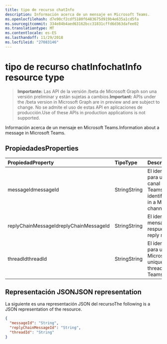 ```yaml
---
title: tipo de recurso chatInfo
description: Información acerca de un mensaje en Microsoft Teams.
ms.openlocfilehash: d7e90cf2cdf5180f6483675d919b4e635a1cd5fa
ms.sourcegitcommit: 334e84b4aed63162bcc31831cffd6d363dafee02
ms.translationtype: MT
ms.contentlocale: es-ES
ms.lasthandoff: 11/29/2018
ms.locfileid: "27083146"
---
```

# <a name="chatinfo-resource-type"></a><span data-ttu-id="998ab-103">tipo de recurso chatInfo</span><span class="sxs-lookup"><span data-stu-id="998ab-103">chatInfo resource type</span></span>

> <span data-ttu-id="998ab-104">**Importante:** Las API de la versión /beta de Microsoft Graph son una versión preliminar y están sujetas a cambios.</span><span class="sxs-lookup"><span data-stu-id="998ab-104">**Important:** APIs under the /beta version in Microsoft Graph are in preview and are subject to change.</span></span> <span data-ttu-id="998ab-105">No se admite el uso de estas API en aplicaciones de producción.</span><span class="sxs-lookup"><span data-stu-id="998ab-105">Use of these APIs in production applications is not supported.</span></span>

<span data-ttu-id="998ab-106">Información acerca de un mensaje en Microsoft Teams.</span><span class="sxs-lookup"><span data-stu-id="998ab-106">Information about a message in Microsoft Teams.</span></span>

## <a name="properties"></a><span data-ttu-id="998ab-107">Propiedades</span><span class="sxs-lookup"><span data-stu-id="998ab-107">Properties</span></span>

| <span data-ttu-id="998ab-108">Propiedad</span><span class="sxs-lookup"><span data-stu-id="998ab-108">Property</span></span>            | <span data-ttu-id="998ab-109">Tipo</span><span class="sxs-lookup"><span data-stu-id="998ab-109">Type</span></span>    | <span data-ttu-id="998ab-110">Descripción</span><span class="sxs-lookup"><span data-stu-id="998ab-110">Description</span></span>|
|:--------------------|:--------|:-----------|
| <span data-ttu-id="998ab-111">messageId</span><span class="sxs-lookup"><span data-stu-id="998ab-111">messageId</span></span>           | <span data-ttu-id="998ab-112">String</span><span class="sxs-lookup"><span data-stu-id="998ab-112">String</span></span>  | <span data-ttu-id="998ab-113">El identificador único para un mensaje en un canal de Microsoft Teams.</span><span class="sxs-lookup"><span data-stu-id="998ab-113">The unique identifier for a message in a Microsoft Teams channel.</span></span> |
| <span data-ttu-id="998ab-114">replyChainMessageId</span><span class="sxs-lookup"><span data-stu-id="998ab-114">replyChainMessageId</span></span> | <span data-ttu-id="998ab-115">String</span><span class="sxs-lookup"><span data-stu-id="998ab-115">String</span></span>  | <span data-ttu-id="998ab-116">El identificador del mensaje de respuesta.</span><span class="sxs-lookup"><span data-stu-id="998ab-116">The ID of the reply message.</span></span> |
| <span data-ttu-id="998ab-117">threadId</span><span class="sxs-lookup"><span data-stu-id="998ab-117">threadId</span></span>            | <span data-ttu-id="998ab-118">String</span><span class="sxs-lookup"><span data-stu-id="998ab-118">String</span></span>  | <span data-ttu-id="998ab-119">El identificador único para un subproceso en Microsoft Teams.</span><span class="sxs-lookup"><span data-stu-id="998ab-119">The unique identifier for a thread in Microsoft Teams.</span></span> |

## <a name="json-representation"></a><span data-ttu-id="998ab-120">Representación JSON</span><span class="sxs-lookup"><span data-stu-id="998ab-120">JSON representation</span></span>

<span data-ttu-id="998ab-121">La siguiente es una representación JSON del recurso</span><span class="sxs-lookup"><span data-stu-id="998ab-121">The following is a JSON representation of the resource.</span></span>

<!-- {
  "blockType": "resource",
  "optionalProperties": [

  ],
  "@odata.type": "microsoft.graph.chatInfo"
}-->
```json
{
  "messageId": "String",
  "replyChainMessageId": "String",
  "threadId": "String"
}
```

<!-- uuid: 8fcb5dbc-d5aa-4681-8e31-b001d5168d79
2015-10-25 14:57:30 UTC -->
<!-- {
  "type": "#page.annotation",
  "description": "chatInfo resource",
  "keywords": "",
  "section": "documentation",
  "tocPath": ""
}-->
